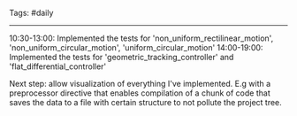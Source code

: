 Tags: #daily

---
10:30-13:00: Implemented the tests for 'non_uniform_rectilinear_motion', 'non_uniform_circular_motion', 'uniform_circular_motion'
14:00-19:00: Implemented the tests for 'geometric_tracking_controller' and 'flat_differential_controller'

Next step: allow visualization of everything I've implemented. E.g with a preprocessor directive that enables compilation of a chunk of code that saves the data to a file with certain structure to not pollute the project tree.

